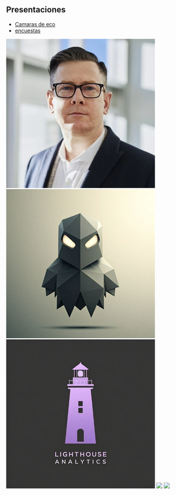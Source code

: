 
## Presentaciones

- [Camaras de eco](/echo-chambers.html)
- [encuestas](/analisis-encuestas.html)

![](ima/chief.jpg)
![](ima/data_ghost.jpeg)
![](ima/light_analytics.jpeg)
![](ima/opinion_pulse.jepg)
![](ima/snexus.jepg)
